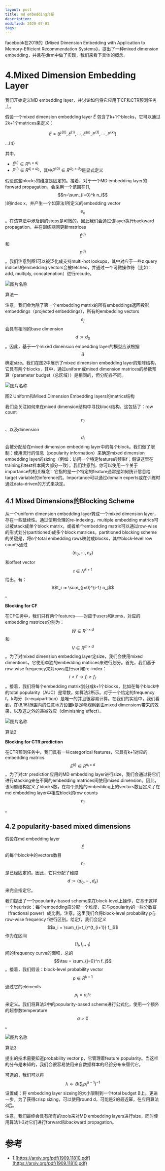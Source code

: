 ```yaml
---
layout: post
title: md embedding介绍
description: 
modified: 2020-07-01
tags: 
---
```


facebook在2019的《Mixed Dimension Embedding with Application to
Memory-Efficient Recommendation Systems》，提出了一种mixed dimension embedding，并且在dlrm中做了实现，我们来看下具体的概念。

# 4.Mixed Dimension Embedding Layer

我们开始定义MD embedding layer，并讨论如何将它应用于CF和CTR预测任务上。

假设一个mixed dimension embedding layer $\bar{E}$ 包含了k+1个blocks，它可以通过2k+1个matrices来定义：

$$
\bar{E} = (\bar{E}^{(0)},\bar{E}^{(1)}, \cdots, \bar{E}^{(k)}, P^{(1)}, \cdots, P^{(k)})
$$

...(4)

其中，

- $\bar{E}^{(i)} \in R^{n_i \times d_i}$
- $P^{(i)} \in R^{d_i \times d_0}$，其中$P^{(0)} \in R^{d_0 \times d_0}$是显式定义

假设这些blocks的维度是固定的。接着，对于一个MD embedding layer的forward propagation，会采用一个范围在(1, $$n=\sum_{i=0}^k n_i$$)的index x，并产生一个如算法1所定义的embedding vector $$e_x$$。在该算法中涉及到的steps是可微的，因此我们会通过该layer执行backward propagation，并在训练期间更新matrices $$\bar{E}^{(i)}$$和 $$P^{(i)}$$。我们注意到图1可以被泛化成支持multi-hot lookups，其中对应于一些z query indices的embedding vectors会被fetched，并通过一个可微操作符（比如：add, multiply, concatenation）进行recude。


<img alt="图片名称" src="https://picabstract-preview-ftn.weiyun.com/ftn_pic_abs_v3/d652fa9bc5c07a2274d796078002cf2ed0b9a232de315ccc4cebcaf0b23aebfd809583963a772d6114e6cdfe9e97c15a?pictype=scale&amp;from=30113&amp;version=3.3.3.3&amp;uin=402636034&amp;fname=a1.jpg&amp;size=750">

算法一

注意，我们会为除了第一个embedding matrix的所有embeddings返回投影embeddings（projected embeddings），所有的embedding vectors $$e_j$$会具有相同的base dimension $$d:= d_0$$。因此，基于一个mixed dimension embedding layer的模型应该根据$$\bar{d}$$确定size。我们在图2中展示了mixed dimension embedding layer的矩阵结构，它具有两个blocks，其中，通过uniform或mixed dimension matrices的参数预算（parameter budget（总区域））是相同的，但分配各不同。

<img alt="图片名称" src="https://picabstract-preview-ftn.weiyun.com/ftn_pic_abs_v3/a848f955fc4ecc887841af6c9772ed233a885aa47f3e4dc86c732876bfae0b8121c37bdbe29797ae8d99e4a288f32f89?pictype=scale&amp;from=30113&amp;version=3.3.3.3&amp;uin=402636034&amp;fname=2.jpg&amp;size=750">

图2 Uniform和Mixed Dimension Embedding layers的matrics结构


我们会关注如何来在mixed dimension结构中寻找block结构。这包括了：row count $$n_i$$、以及dimension $$d_i$$会被分配给在mixed dimension embedding  layer中的每个block。我们做了限制：使用流行的信息（popularity information）来确定mixed dimension embedding layer的sizing（例如：访问一个特定feature的频率f；假设这里在training和test样本间大部分一致）。我们注意到，你可以使用一个关于importance的相关概念：它指的是一个特定的feature通常是如何统计信息给target variable的inference的。Importance可以通过domain experts或在训练时通过data-driven的方式来决定。

## 4.1 Mixed Dimensions的Blocking Scheme

从一个uniform dimension embedding layer转成一个mixed dimension layer，存在一些延续性。通过使用合理的re-indexing，multiple embedding matrics可以被stack成单个block matrix，或者单个embedding matrix可以通过row-wise的形式划分(partitioned)成多个block matrices。partitioned blocking scheme的关键是，将n个total embedding rows映射成blocks，其中block-level row counts通过$$(n_0, \cdots, n_k)$$和offset vector $$t \in N^{k+1}$$给出，有：$$t_i := \sum_{j=0}^{i-1} n_j$$。

**Blocking for CF**

在CF任务中，我们只有两个features——对应于users和items，对应的embedding matrices分别为：$$W \in R^{n \times d}$$和$$V \in R^{m \times d}$$。为了对mixed dimension embedding layer定size，我们会使用mixed dimentions，它使用单独的embedding matrices来进行划分。首先，我们基于row-wise frequency来对rows进行sort和re-index：$$i < i' \rightarrow f_i \geq f_{i'}$$。接着，我们将每个embedding matrix划分成k+1个blocks，比如在每个block中的total popularity（AUC）是常数，如算法2所示。对于一个给定的frequency f，k均分（k-equipartition）是唯一的并且很容易计算。在我们的实验中，我们看到，在(8,16)范围内的任意地方设置k是足够观察到由mixed dimensions带来的效果，以及这之外的递减效应（diminishing effect）。

<img alt="图片名称" src="https://picabstract-preview-ftn.weiyun.com/ftn_pic_abs_v3/1332f15bd41d50ce2ae0ea3841e878837005a1c6e4eedb507ebb21511617eceabace26fc24d8402098bf6f70ea0beb9a?pictype=scale&amp;from=30113&amp;version=3.3.3.3&amp;uin=402636034&amp;fname=alg2.jpg&amp;size=750">

算法2

**Blocking for CTR prediction**

在CTR预测任务中，我们具有一些categorical features，它具有k+1对应的embedding matrics $$E^{(i)} \in R^{n_i \times d}$$。为了对ctr prediction应用的MD embedding layer进行size，我们会通过将它们进行stacking来在不同的embedding matrices间使用mixed dimension。因此，该问题结构定义了blocks数，在每个原始的embedding上的vectors数目定义了在md embedding layer中相应block的row counts $$n_i$$。

## 4.2 popularity-based mixed dimensions

假设在md embedding layer $$\bar{E}$$的每个block中的vectors数目$$n_i$$是已经固定的。因此，它只分配了维度$$d:=(d_0, \cdots, d_k)$$来完全指定它。


我们提出了一个popularity-based scheme来在block-level上操作，它基于这样一个heuristic：每个embedding应分配一个维度，它与popularity的一些分数幂（fractional power）成比例。注意，这里我们会将block-level probability p与row-wise frequency f进行区别。给定f，我们会定义$$a_i = \sum_{j=t_i}^{t_{i+1}} f_j$$作为在区间$$[t_i, t_{i+1}]$$间的frequency curve的面积，总的$$\tau = \sum_{j=0}^n f_j$$。接着，我们假设：block-level probability vector $$p \in R^{k+1}$$通过它的elements $$p_i=a_i/\tau$$来定义。我们将算法3中的popularity-based scheme进行公式化，使用一个额外的超参数temperature $$a > 0$$。

<img alt="图片名称" src="https://picabstract-preview-ftn.weiyun.com/ftn_pic_abs_v3/9893f13df3b771cf8176302bd687f0fb125c36ac909750e4c1c271acc69f3ac19065c72171730782ead4b27b46aedb05?pictype=scale&amp;from=30113&amp;version=3.3.3.3&amp;uin=402636034&amp;fname=alg3.jpg&amp;size=750">

算法3

提出的技术需要知道probability vector p，它管理着feature popularity。当这样的分布是未知的，我们会很容易使用来自数据样本的经验分布来替代它。

可选的，我们可以将$$\lambda \leftarrow B(\sum_i p_i^{a-1})^{-1}$$设置成：将 embedding layer sizeing的大小限制到一个total budget B上。更进一步，为了获得crisp sizing，可以使用round d，可能是2的最近幂，在应用算法3后。

注意，我们最终会具有所有的tools来对MD embedding layers进行size，同时使用算法1-3对它们进行forward和backward propagation。


# 参考

- 1.[https://arxiv.org/pdf/1909.11810.pdf](https://arxiv.org/pdf/1909.11810.pdf)